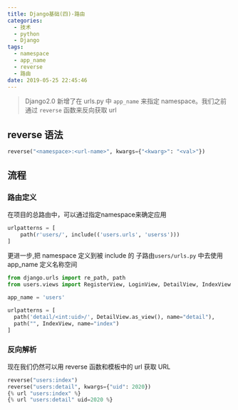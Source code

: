 ```yaml
---
title: Django基础(四)-路由
categories:
  - 技术
  - python
  - Django
tags:
  - namespace
  - app_name
  - reverse
  - 路由
date: 2019-05-25 22:45:46
---
```

> Django2.0 新增了在 urls.py 中 `app_name` 来指定 namespace。我们之前通过 `reverse` 函数来反向获取 url

## reverse 语法

```python
reverse("<namespace>:<url-name>", kwargs={"<kwarg>": "<val>"})
```

## 流程

### 路由定义

在项目的总路由中，可以通过指定namespace来确定应用

```python
urlpatterns = [
    path(r'users/', include(('users.urls', 'userss')))
]
```

更进一步,把 namespace 定义到被 include 的  子路由`users/urls.py` 中去使用 app_name 定义名称空间

```python
from django.urls import re_path, path
from users.views import RegisterView, LoginView, DetailView, IndexView

app_name = 'users'

urlpatterns = [
  path('detail/<int:uid>/', DetailView.as_view(), name="detail"),
  path("", IndexView, name="index")
]
```

### 反向解析

现在我们仍然可以用 reverse 函数和模板中的 url 获取 URL

```python
reverse("users:index")
reverse("users:detail", kwargs={"uid": 2020})
{% url "users:index" %}
{% url "users:detail" uid=2020 %}
```

